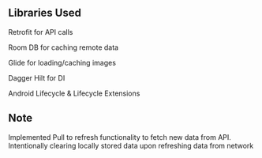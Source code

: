 ## Libraries Used

Retrofit for API calls

Room DB for caching remote data

Glide for loading/caching images

Dagger Hilt for DI

Android Lifecycle & Lifecycle Extensions

## Note

Implemented Pull to refresh functionality to fetch new data from API. Intentionally clearing locally stored data upon refreshing data from network
